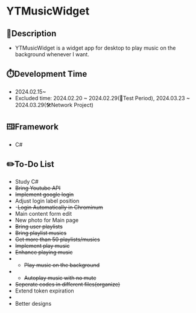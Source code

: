 # YTMusicWidget

## 📘Description
- YTMusicWidget is a widget app for desktop to play music on the background whenever I want.

## ⏱️Development Time
- 2024.02.15~
- Excluded time: 2024.02.20 ~ 2024.02.29(📘Test Period), 2024.03.23 ~ 2024.03.29(🛠️Network Project)

## 🖽Framework
- C#

## ✏️To-Do List
- Study C#
- ~~Bring Youtube API~~
- ~~Implement google login~~
- Adjust login label position
- -~~Login Automatically in Chrominum~~
- Main content form edit
- New photo for Main page
- ~~Bring user playlists~~			
- ~~Bring playlist musics~~
- ~~Get more than 50 playlists/musics~~
- ~~Implement play music~~
- ~~Enhance playing music~~
- - ~~Play music on the background~~
- - ~~Autoplay music with no mute~~
- ~~Seperate codes in different files(organize)~~
- Extend token expiration
- 
- Better designs
